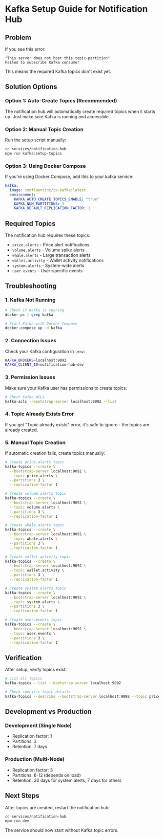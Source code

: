 # Kafka Setup Guide for Notification Hub

## Problem
If you see this error:
```
"This server does not host this topic-partition"
Failed to subscribe Kafka consumer
```

This means the required Kafka topics don't exist yet.

## Solution Options

### Option 1: Auto-Create Topics (Recommended)
The notification hub will automatically create required topics when it starts up. Just make sure Kafka is running and accessible.

### Option 2: Manual Topic Creation
Run the setup script manually:

```bash
cd services/notification-hub
npm run kafka:setup-topics
```

### Option 3: Using Docker Compose
If you're using Docker Compose, add this to your kafka service:

```yaml
kafka:
  image: confluentinc/cp-kafka:latest
  environment:
    KAFKA_AUTO_CREATE_TOPICS_ENABLE: "true"
    KAFKA_NUM_PARTITIONS: 3
    KAFKA_DEFAULT_REPLICATION_FACTOR: 1
```

## Required Topics

The notification hub requires these topics:

- `price.alerts` - Price alert notifications
- `volume.alerts` - Volume spike alerts  
- `whale.alerts` - Large transaction alerts
- `wallet.activity` - Wallet activity notifications
- `system.alerts` - System-wide alerts
- `user.events` - User-specific events

## Troubleshooting

### 1. Kafka Not Running
```bash
# Check if Kafka is running
docker ps | grep kafka

# Start Kafka with Docker Compose
docker-compose up -d kafka
```

### 2. Connection Issues
Check your Kafka configuration in `.env`:
```bash
KAFKA_BROKERS=localhost:9092
KAFKA_CLIENT_ID=notification-hub-dev
```

### 3. Permission Issues
Make sure your Kafka user has permissions to create topics:
```bash
# Check Kafka ACLs
kafka-acls --bootstrap-server localhost:9092 --list
```

### 4. Topic Already Exists Error
If you get "Topic already exists" error, it's safe to ignore - the topics are already created.

### 5. Manual Topic Creation
If automatic creation fails, create topics manually:

```bash
# Create price.alerts topic
kafka-topics --create \
  --bootstrap-server localhost:9092 \
  --topic price.alerts \
  --partitions 3 \
  --replication-factor 1

# Create volume.alerts topic
kafka-topics --create \
  --bootstrap-server localhost:9092 \
  --topic volume.alerts \
  --partitions 3 \
  --replication-factor 1

# Create whale.alerts topic
kafka-topics --create \
  --bootstrap-server localhost:9092 \
  --topic whale.alerts \
  --partitions 3 \
  --replication-factor 1

# Create wallet.activity topic
kafka-topics --create \
  --bootstrap-server localhost:9092 \
  --topic wallet.activity \
  --partitions 3 \
  --replication-factor 1

# Create system.alerts topic
kafka-topics --create \
  --bootstrap-server localhost:9092 \
  --topic system.alerts \
  --partitions 3 \
  --replication-factor 1

# Create user.events topic
kafka-topics --create \
  --bootstrap-server localhost:9092 \
  --topic user.events \
  --partitions 3 \
  --replication-factor 1
```

## Verification

After setup, verify topics exist:

```bash
# List all topics
kafka-topics --list --bootstrap-server localhost:9092

# Check specific topic details
kafka-topics --describe --bootstrap-server localhost:9092 --topic price.alerts
```

## Development vs Production

### Development (Single Node)
- Replication factor: 1
- Partitions: 3
- Retention: 7 days

### Production (Multi-Node)
- Replication factor: 3
- Partitions: 6-12 (depends on load)
- Retention: 30 days for system alerts, 7 days for others

## Next Steps

After topics are created, restart the notification hub:

```bash
cd services/notification-hub
npm run dev
```

The service should now start without Kafka topic errors. 